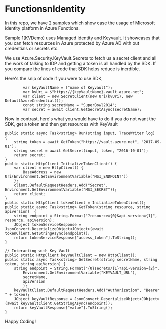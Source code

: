# FunctionsnIdentity
In this repo, we have 2 samples which show case the usage of Microsoft identity platform in Azure Functions.

Sample 1(KVDemo) uses Managed Identity and Keyvault. It showcases that you can fetch resources in Azure protected by Azure AD with out credentials or secrets etc.

We use Azure.Security.KeyVault.Secrets to fetch us a secret client and all the work of talking to IDP and getting a token is all handled by the SDK. If you compare the
lines of code that SDK helps reduce is incrdible.

Here's the snip of code if you were to use SDK,

            var keyVaultName = ("name of Keyvault");
            var kvUri = $"https://{keyVaultName}.vault.azure.net";
            var client = new SecretClient(new Uri(kvUri), new DefaultAzureCredential());
            const string secretName = "SuperBowl2014";
            var secret = await client.GetSecretAsync(secretName);

Now in contrast, here's what you would have to do if you do not want the SDK, get a token and then get resources with KeyVault

```
public static async Task<string> Run(string input, TraceWriter log)
{
    string token = await GetToken("https://vault.azure.net", "2017-09-01");
    string secret = await GetSecret(input, token, "2016-10-01");
    return secret;
}
public static HttpClient InitializeTokenClient() {
    var client = new HttpClient() {
        BaseAddress = new Uri(Environment.GetEnvironmentVariable("MSI_ENDPOINT"))
    };
    client.DefaultRequestHeaders.Add("Secret", Environment.GetEnvironmentVariable("MSI_SECRET"));
    return client;
}
public static HttpClient tokenClient = InitializeTokenClient();
public static async Task<string> GetToken(string resource, string apiversion)  {
    string endpoint = String.Format("?resource={0}&api-version={1}", resource, apiversion);
    JObject tokenServiceResponse = JsonConvert.DeserializeObject<JObject>(await tokenClient.GetStringAsync(endpoint));
    return tokenServiceResponse["access_token"].ToString();
}

// Interacting with Key Vault
public static HttpClient keyVaultClient = new HttpClient();
public static async Task<string> GetSecret(string secretName, string token, string apiVersion) {
    string endpoint = String.Format("{0}secrets/{1}?api-version={2}",
        Environment.GetEnvironmentVariable("KEYVAULT_URL"),
        secretName,
        apiVersion
        );
    keyVaultClient.DefaultRequestHeaders.Add("Authorization", "Bearer " + token);
    JObject keyVaultResponse = JsonConvert.DeserializeObject<JObject>(await keyVaultClient.GetStringAsync(endpoint));
    return keyVaultResponse["value"].ToString(); 
}
```
Happy Coding!
